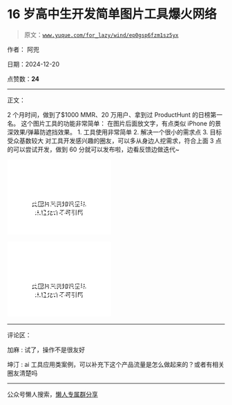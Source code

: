 # 16 岁高中生开发简单图片工具爆火网络

> 原文：[`www.yuque.com/for_lazy/wind/ep0gsp6fzm1sz5yx`](https://www.yuque.com/for_lazy/wind/ep0gsp6fzm1sz5yx)

作者： 阿兜

日期：2024-12-20

点赞数：**24**

* * *

正文：

2 个月时间，做到了$1000 MMR、20 万用户、拿到过 ProductHunt 的日榜第一名。 这个图片工具的功能非常简单：
在图片后面放文字，有点类似 iPhone 的景深效果/弹幕防遮挡效果。 1. 工具使用非常简单 2. 解决一个很小的需求点 3. 目标受众基数较大
对工具开发感兴趣的圈友，可以多从身边人挖需求，符合上面 3 点的可以尝试开发，做到 60 分就可以发布啦，边看反馈边做迭代~

![](img/f4f63f62c39e5b9dcb5e5ee51e8dfb76.png "None")

![](img/bfa7407cc8a3ed764a9c68964bf334ea.png "None")

* * *

评论区：

加麻 : 试了，操作不是很友好

坤汀 : ai 工具应用类案例，可以补充下这个产品流量是怎么做起来的？或者有相关圈友清楚吗

* * *

公众号懒人搜索，[懒人专属群分享](https://lazybook.fun/#/blog/group)